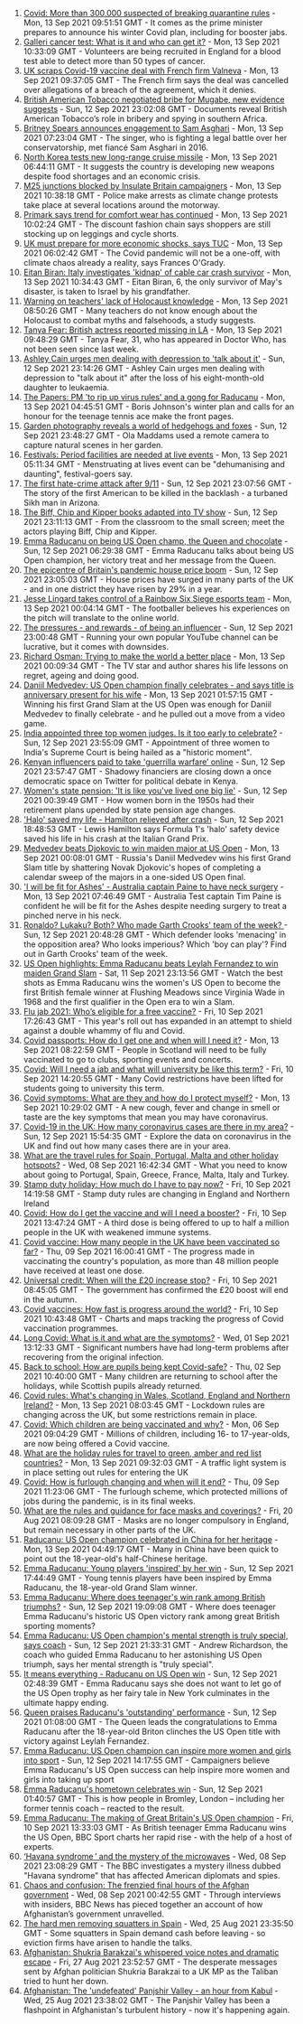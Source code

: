 1. [Covid: More than 300,000 suspected of breaking quarantine rules](https://www.bbc.co.uk/news/uk-politics-58517123?at_medium=RSS&at_campaign=KARANGA) - Mon, 13 Sep 2021 09:51:51 GMT - It comes as the prime minister prepares to announce his winter Covid plan, including for booster jabs.
2. [Galleri cancer test: What is it and who can get it?](https://www.bbc.co.uk/news/health-58544874?at_medium=RSS&at_campaign=KARANGA) - Mon, 13 Sep 2021 10:33:09 GMT - Volunteers are being recruited in England for a blood test able to detect more than 50 types of cancer.
3. [UK scraps Covid-19 vaccine deal with French firm Valneva](https://www.bbc.co.uk/news/business-58499064?at_medium=RSS&at_campaign=KARANGA) - Mon, 13 Sep 2021 09:37:05 GMT - The French firm says the deal was cancelled over allegations of a breach of the agreement, which it denies.
4. [British American Tobacco negotiated bribe for Mugabe, new evidence suggests](https://www.bbc.co.uk/news/world-58517339?at_medium=RSS&at_campaign=KARANGA) - Sun, 12 Sep 2021 23:02:08 GMT - Documents reveal British American Tobacco’s role in bribery and spying in southern Africa.
5. [Britney Spears announces engagement to Sam Asghari](https://www.bbc.co.uk/news/entertainment-arts-58540571?at_medium=RSS&at_campaign=KARANGA) - Mon, 13 Sep 2021 07:23:04 GMT - The singer, who is fighting a legal battle over her conservatorship, met fiancé Sam Asghari in 2016.
6. [North Korea tests new long-range cruise missile](https://www.bbc.co.uk/news/world-asia-58540915?at_medium=RSS&at_campaign=KARANGA) - Mon, 13 Sep 2021 06:44:11 GMT - It suggests the country is developing new weapons despite food shortages and an economic crisis.
7. [M25 junctions blocked by Insulate Britain campaigners](https://www.bbc.co.uk/news/uk-england-beds-bucks-herts-58543603?at_medium=RSS&at_campaign=KARANGA) - Mon, 13 Sep 2021 10:38:18 GMT - Police make arrests as climate change protests take place at several locations around the motorway.
8. [Primark says trend for comfort wear has continued](https://www.bbc.co.uk/news/business-58542840?at_medium=RSS&at_campaign=KARANGA) - Mon, 13 Sep 2021 10:02:24 GMT - The discount fashion chain says shoppers are still stocking up on leggings and cycle shorts.
9. [UK must prepare for more economic shocks, says TUC](https://www.bbc.co.uk/news/business-58538887?at_medium=RSS&at_campaign=KARANGA) - Mon, 13 Sep 2021 06:02:42 GMT - The Covid pandemic will not be a one-off, with climate chaos already a reality, says Frances O'Grady.
10. [Eitan Biran: Italy investigates 'kidnap' of cable car crash survivor](https://www.bbc.co.uk/news/world-europe-58541644?at_medium=RSS&at_campaign=KARANGA) - Mon, 13 Sep 2021 10:34:43 GMT - Eitan Biran, 6, the only survivor of May's disaster, is taken to Israel by his grandfather.
11. [Warning on teachers' lack of Holocaust knowledge](https://www.bbc.co.uk/news/entertainment-arts-58523132?at_medium=RSS&at_campaign=KARANGA) - Mon, 13 Sep 2021 08:50:26 GMT - Many teachers do not know enough about the Holocaust to combat myths and falsehoods, a study suggests.
12. [Tanya Fear: British actress reported missing in LA](https://www.bbc.co.uk/news/entertainment-arts-58543496?at_medium=RSS&at_campaign=KARANGA) - Mon, 13 Sep 2021 09:48:29 GMT - Tanya Fear, 31, who has appeared in Doctor Who, has not been seen since last week.
13. [Ashley Cain urges men dealing with depression to 'talk about it'](https://www.bbc.co.uk/news/uk-58523545?at_medium=RSS&at_campaign=KARANGA) - Sun, 12 Sep 2021 23:14:26 GMT - Ashley Cain urges men dealing with depression to "talk about it" after the loss of his eight-month-old daughter to leukaemia.
14. [The Papers: PM 'to rip up virus rules' and a gong for Raducanu](https://www.bbc.co.uk/news/blogs-the-papers-58540221?at_medium=RSS&at_campaign=KARANGA) - Mon, 13 Sep 2021 04:45:51 GMT - Boris Johnson's winter plan and calls for an honour for the teenage tennis ace make the front pages.
15. [Garden photography reveals a world of hedgehogs and foxes](https://www.bbc.co.uk/news/in-pictures-58327374?at_medium=RSS&at_campaign=KARANGA) - Sun, 12 Sep 2021 23:48:27 GMT - Ola Maddams used a remote camera to capture natural scenes in her garden.
16. [Festivals: Period facilities are needed at live events](https://www.bbc.co.uk/news/uk-wales-58502558?at_medium=RSS&at_campaign=KARANGA) - Mon, 13 Sep 2021 05:11:34 GMT - Menstruating at lives event can be "dehumanising and daunting", festival-goers say.
17. [The first hate-crime attack after 9/11](https://www.bbc.co.uk/news/world-us-canada-58514967?at_medium=RSS&at_campaign=KARANGA) - Sun, 12 Sep 2021 23:07:56 GMT - The story of the first American to be killed in the backlash - a turbaned Sikh man in Arizona.
18. [The Biff, Chip and Kipper books adapted into TV show](https://www.bbc.co.uk/news/entertainment-arts-58506089?at_medium=RSS&at_campaign=KARANGA) - Sun, 12 Sep 2021 23:11:13 GMT - From the classroom to the small screen; meet the actors playing Biff, Chip and Kipper.
19. [Emma Raducanu on being US Open champ, the Queen and chocolate](https://www.bbc.co.uk/news/uk-58534876?at_medium=RSS&at_campaign=KARANGA) - Sun, 12 Sep 2021 06:29:38 GMT - Emma Raducanu talks about being US Open champion, her victory treat and her message from the Queen.
20. [The epicentre of Britain's pandemic house price boom](https://www.bbc.co.uk/news/business-58502618?at_medium=RSS&at_campaign=KARANGA) - Sun, 12 Sep 2021 23:05:03 GMT - House prices have surged in many parts of the UK - and in one district they have risen by 29% in a year.
21. [Jesse Lingard takes control of a Rainbow Six Siege esports team](https://www.bbc.co.uk/news/newsbeat-58507739?at_medium=RSS&at_campaign=KARANGA) - Mon, 13 Sep 2021 00:04:14 GMT - The footballer believes his experiences on the pitch will translate to the online world.
22. [The pressures - and rewards - of being an influencer](https://www.bbc.co.uk/news/business-58487905?at_medium=RSS&at_campaign=KARANGA) - Sun, 12 Sep 2021 23:00:48 GMT - Running your own popular YouTube channel can be lucrative, but it comes with downsides.
23. [Richard Osman: Trying to make the world a better place](https://www.bbc.co.uk/news/entertainment-arts-58427561?at_medium=RSS&at_campaign=KARANGA) - Mon, 13 Sep 2021 00:09:34 GMT - The TV star and author shares his life lessons on regret, ageing and doing good.
24. [Daniil Medvedev: US Open champion finally celebrates - and says title is anniversary present for his wife](https://www.bbc.co.uk/sport/tennis/58540035?at_medium=RSS&at_campaign=KARANGA) - Mon, 13 Sep 2021 01:57:15 GMT - Winning his first Grand Slam at the US Open was enough for Daniil Medvedev to finally celebrate - and he pulled out a move from a video game.
25. [India appointed three top women judges. Is it too early to celebrate?](https://www.bbc.co.uk/news/world-asia-india-58498408?at_medium=RSS&at_campaign=KARANGA) - Sun, 12 Sep 2021 23:55:09 GMT - Appointment of three women to India's Supreme Court is being hailed as a "historic moment".
26. [Kenyan influencers paid to take 'guerrilla warfare’ online](https://www.bbc.co.uk/news/world-africa-58474936?at_medium=RSS&at_campaign=KARANGA) - Sun, 12 Sep 2021 23:57:47 GMT - Shadowy financiers are closing down a once democratic space on Twitter for political debate in Kenya.
27. [Women's state pension: 'It is like you've lived one big lie'](https://www.bbc.co.uk/news/uk-england-essex-58502789?at_medium=RSS&at_campaign=KARANGA) - Sun, 12 Sep 2021 00:39:49 GMT - How women born in the 1950s had their retirement plans upended by state pension age changes.
28. ['Halo' saved my life - Hamilton relieved after crash](https://www.bbc.co.uk/sport/formula1/58539315?at_medium=RSS&at_campaign=KARANGA) - Sun, 12 Sep 2021 18:48:53 GMT - Lewis Hamilton says Formula 1's 'halo' safety device saved his life in his crash at the Italian Grand Prix.
29. [Medvedev beats Djokovic to win maiden major at US Open](https://www.bbc.co.uk/sport/tennis/58540110?at_medium=RSS&at_campaign=KARANGA) - Mon, 13 Sep 2021 00:08:01 GMT - Russia's Daniil Medvedev wins his first Grand Slam title by shattering Novak Djokovic's hopes of completing a calendar sweep of the majors in a one-sided US Open final.
30. ['I will be fit for Ashes' - Australia captain Paine to have neck surgery](https://www.bbc.co.uk/sport/cricket/58542372?at_medium=RSS&at_campaign=KARANGA) - Mon, 13 Sep 2021 07:46:49 GMT - Australia Test captain Tim Paine is confident he will be fit for the Ashes despite needing surgery to treat a pinched nerve in his neck.
31. [Ronaldo? Lukaku? Both? Who made Garth Crooks' team of the week? ](https://www.bbc.co.uk/sport/football/58537619?at_medium=RSS&at_campaign=KARANGA) - Sun, 12 Sep 2021 20:48:28 GMT - Which defender looks 'menacing' in the opposition area? Who looks imperious? Which 'boy can play'? Find out in Garth Crooks' team of the week.
32. [US Open highlights: Emma Raducanu beats Leylah Fernandez to win maiden Grand Slam](https://www.bbc.co.uk/sport/av/tennis/58533722?at_medium=RSS&at_campaign=KARANGA) - Sat, 11 Sep 2021 23:13:56 GMT - Watch the best shots as Emma Raducanu wins the women's US Open to become the first British female winner at Flushing Meadows since Virginia Wade in 1968 and the first qualifier in the Open era to win a Slam.
33. [Flu jab 2021: Who’s eligible for a free vaccine?](https://www.bbc.co.uk/news/health-53847025?at_medium=RSS&at_campaign=KARANGA) - Fri, 10 Sep 2021 17:26:43 GMT - This year's roll out has expanded in an attempt to shield against a double whammy of flu and Covid.
34. [Covid passports: How do I get one and when will I need it?](https://www.bbc.co.uk/news/explainers-55718553?at_medium=RSS&at_campaign=KARANGA) - Mon, 13 Sep 2021 08:22:59 GMT - People in Scotland will need to be fully vaccinated to go to clubs, sporting events and concerts.
35. [Covid: Will I need a jab and what will university be like this term?](https://www.bbc.co.uk/news/explainers-52753913?at_medium=RSS&at_campaign=KARANGA) - Fri, 10 Sep 2021 14:20:55 GMT - Many Covid restrictions have been lifted for students going to university this term.
36. [Covid symptoms: What are they and how do I protect myself?](https://www.bbc.co.uk/news/health-51048366?at_medium=RSS&at_campaign=KARANGA) - Mon, 13 Sep 2021 10:29:02 GMT - A new cough, fever and change in smell or taste are the key symptoms that mean you may have coronavirus.
37. [Covid-19 in the UK: How many coronavirus cases are there in my area?](https://www.bbc.co.uk/news/uk-51768274?at_medium=RSS&at_campaign=KARANGA) - Sun, 12 Sep 2021 15:54:35 GMT - Explore the data on coronavirus in the UK and find out how many cases there are in your area.
38. [What are the travel rules for Spain, Portugal, Malta and other holiday hotspots?](https://www.bbc.co.uk/news/explainers-56997931?at_medium=RSS&at_campaign=KARANGA) - Wed, 08 Sep 2021 16:42:34 GMT - What you need to know about going to Portugal, Spain, Greece, France, Malta, Italy and Turkey.
39. [Stamp duty holiday: How much do I have to pay now?](https://www.bbc.co.uk/news/business-53319433?at_medium=RSS&at_campaign=KARANGA) - Fri, 10 Sep 2021 14:19:58 GMT - Stamp duty rules are changing in England and Northern Ireland
40. [Covid: How do I get the vaccine and will I need a booster?](https://www.bbc.co.uk/news/health-55045639?at_medium=RSS&at_campaign=KARANGA) - Fri, 10 Sep 2021 13:47:24 GMT - A third dose is being offered to up to half a million people in the UK with weakened immune systems.
41. [Covid vaccine: How many people in the UK have been vaccinated so far?](https://www.bbc.co.uk/news/health-55274833?at_medium=RSS&at_campaign=KARANGA) - Thu, 09 Sep 2021 16:00:41 GMT - The progress made in vaccinating the country's population, as more than 48 million people have received at least one dose.
42. [Universal credit: When will the £20 increase stop?](https://www.bbc.co.uk/news/uk-41487126?at_medium=RSS&at_campaign=KARANGA) - Fri, 10 Sep 2021 08:45:05 GMT - The government has confirmed the £20 boost will end in the autumn.
43. [Covid vaccines: How fast is progress around the world?](https://www.bbc.co.uk/news/world-56237778?at_medium=RSS&at_campaign=KARANGA) - Fri, 10 Sep 2021 10:43:48 GMT - Charts and maps tracking the progress of Covid vaccination programmes.
44. [Long Covid: What is it and what are the symptoms?](https://www.bbc.co.uk/news/health-57833394?at_medium=RSS&at_campaign=KARANGA) - Wed, 01 Sep 2021 13:12:33 GMT - Significant numbers have had long-term problems after recovering from the original infection.
45. [Back to school: How are pupils being kept Covid-safe?](https://www.bbc.co.uk/news/education-51643556?at_medium=RSS&at_campaign=KARANGA) - Thu, 02 Sep 2021 10:40:00 GMT - Many children are returning to school after the holidays, while Scottish pupils already returned.
46. [Covid rules: What's changing in Wales, Scotland, England and Northern Ireland?](https://www.bbc.co.uk/news/explainers-52530518?at_medium=RSS&at_campaign=KARANGA) - Mon, 13 Sep 2021 08:03:45 GMT - Lockdown rules are changing across the UK, but some restrictions remain in place.
47. [Covid: Which children are being vaccinated and why?](https://www.bbc.co.uk/news/health-57888429?at_medium=RSS&at_campaign=KARANGA) - Mon, 06 Sep 2021 09:04:29 GMT - Millions of children, including 16- to 17-year-olds, are now being offered a Covid vaccine.
48. [What are the holiday rules for travel to green, amber and red list countries?](https://www.bbc.co.uk/news/explainers-52544307?at_medium=RSS&at_campaign=KARANGA) - Mon, 13 Sep 2021 09:32:03 GMT - A traffic light system is in place setting out rules for entering the UK
49. [Covid: How is furlough changing and when will it end?](https://www.bbc.co.uk/news/explainers-52135342?at_medium=RSS&at_campaign=KARANGA) - Thu, 09 Sep 2021 11:23:06 GMT - The furlough scheme, which protected millions of jobs during the pandemic, is in its final weeks.
50. [What are the rules and guidance for face masks and coverings?](https://www.bbc.co.uk/news/health-51205344?at_medium=RSS&at_campaign=KARANGA) - Fri, 20 Aug 2021 08:09:28 GMT - Masks are no longer compulsory in England, but remain necessary in other parts of the UK.
51. [Raducanu: US Open champion celebrated in China for her heritage](https://www.bbc.co.uk/news/world-asia-china-58541314?at_medium=RSS&at_campaign=KARANGA) - Mon, 13 Sep 2021 04:49:17 GMT - Many in China have been quick to point out the 18-year-old's half-Chinese heritage.
52. [Emma Raducanu: Young players 'inspired' by her win](https://www.bbc.co.uk/news/uk-58539735?at_medium=RSS&at_campaign=KARANGA) - Sun, 12 Sep 2021 17:44:49 GMT - Young tennis players have been inspired by Emma Raducanu, the 18-year-old Grand Slam winner.
53. [Emma Raducanu: Where does teenager's win rank among British triumphs?](https://www.bbc.co.uk/sport/tennis/58534133?at_medium=RSS&at_campaign=KARANGA) - Sun, 12 Sep 2021 19:09:08 GMT - Where does teenager Emma Raducanu's historic US Open victory rank among great British sporting moments?
54. [Emma Raducanu: US Open champion's mental strength is truly special, says coach](https://www.bbc.co.uk/sport/tennis/58540003?at_medium=RSS&at_campaign=KARANGA) - Sun, 12 Sep 2021 21:33:31 GMT - Andrew Richardson, the coach who guided Emma Raducanu to her astonishing US Open triumph, says her mental strength is "truly special".
55. [It means everything - Raducanu on US Open win](https://www.bbc.co.uk/sport/tennis/58533776?at_medium=RSS&at_campaign=KARANGA) - Sun, 12 Sep 2021 02:48:39 GMT - Emma Raducanu says she does not want to let go of the US Open trophy as her fairy tale in New York culminates in the ultimate happy ending.
56. [Queen praises Raducanu's 'outstanding' performance](https://www.bbc.co.uk/sport/tennis/58533034?at_medium=RSS&at_campaign=KARANGA) - Sun, 12 Sep 2021 01:08:00 GMT - The Queen leads the congratulations to Emma Raducanu after the 18-year-old Briton clinches the US Open title with victory against Leylah Fernandez.
57. [Emma Raducanu: US Open champion can inspire more women and girls into sport](https://www.bbc.co.uk/sport/tennis/58535587?at_medium=RSS&at_campaign=KARANGA) - Sun, 12 Sep 2021 14:17:55 GMT - Campaigners believe Emma Raducanu's US Open success can help inspire more women and girls into taking up sport
58. [Emma Raducanu's hometown celebrates  win](https://www.bbc.co.uk/news/uk-58533861?at_medium=RSS&at_campaign=KARANGA) - Sun, 12 Sep 2021 01:40:57 GMT - This is how people in Bromley, London – including her former tennis coach – reacted to the result.
59. [Emma Raducanu: The making of Great Britain's US Open champion](https://www.bbc.co.uk/sport/tennis/58510368?at_medium=RSS&at_campaign=KARANGA) - Fri, 10 Sep 2021 13:33:03 GMT - As British teenager Emma Raducanu wins the US Open, BBC Sport charts her rapid rise - with the help of a host of experts.
60. [‘Havana syndrome ’ and the mystery of the microwaves](https://www.bbc.co.uk/news/world-58396698?at_medium=RSS&at_campaign=KARANGA) - Wed, 08 Sep 2021 23:08:29 GMT - The BBC investigates a mystery illness dubbed "Havana syndrome" that has affected American diplomats and spies.
61. [Chaos and confusion: The frenzied final hours of the Afghan government](https://www.bbc.co.uk/news/world-asia-58477131?at_medium=RSS&at_campaign=KARANGA) - Wed, 08 Sep 2021 00:42:55 GMT - Through interviews with insiders, BBC News has pieced together an account of how Afghanistan’s government unravelled.
62. [The hard men removing squatters in Spain](https://www.bbc.co.uk/news/stories-58310532?at_medium=RSS&at_campaign=KARANGA) - Wed, 25 Aug 2021 23:35:50 GMT - Some squatters in Spain demand cash before leaving - so eviction firms have arisen to handle the talks.
63. [Afghanistan: Shukria Barakzai's whispered voice notes and dramatic escape](https://www.bbc.co.uk/news/world-asia-58345901?at_medium=RSS&at_campaign=KARANGA) - Fri, 27 Aug 2021 23:52:57 GMT - The desperate messages sent by Afghan politician Shukria Barakzai to a UK MP as the Taliban tried to hunt her down.
64. [Afghanistan: The 'undefeated' Panjshir Valley - an hour from Kabul](https://www.bbc.co.uk/news/world-asia-58329527?at_medium=RSS&at_campaign=KARANGA) - Wed, 25 Aug 2021 23:38:02 GMT - The Panjshir Valley has been a flashpoint in Afghanistan's turbulent history - now it's happening again.
